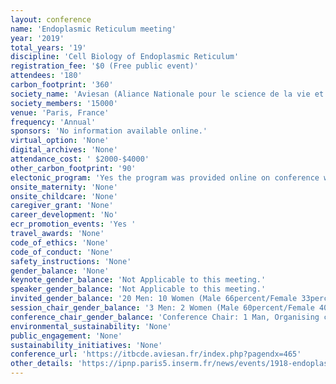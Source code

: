 ```yaml
---
layout: conference 
name: 'Endoplasmic Reticulum meeting'
year: '2019'
total_years: '19'
discipline: 'Cell Biology of Endoplasmic Reticulum'
registration_fee: '$0 (Free public event)'
attendees: '180'
carbon_footprint: '360'
society_name: 'Aviesan (Aliance Nationale pour le science de la vie et de la sante)'
society_members: '15000'
venue: 'Paris, France'
frequency: 'Annual'
sponsors: 'No information available online.'
virtual_option: 'None'
digital_archives: 'None'
attendance_cost: ' $2000-$4000'
other_carbon_footprint: '90'
electonic_program: 'Yes the program was provided online on conference website.'
onsite_maternity: 'None'
onsite_childcare: 'None'
caregiver_grant: 'None'
career_development: 'No'
ecr_promotion_events: 'Yes '
travel_awards: 'None'
code_of_ethics: 'None'
code_of_conduct: 'None'
safety_instructions: 'None'
gender_balance: 'None'
keynote_gender_balance: 'Not Applicable to this meeting.'
speaker_gender_balance: 'Not Applicable to this meeting.'
invited_gender_balance: '20 Men: 10 Women (Male 66percent/Female 33percent)'
session_chair_gender_balance: '3 Men: 2 Women (Male 60percent/Female 40percent)'
conference_chair_gender_balance: 'Conference Chair: 1 Man, Organising committee: 3 Men, 1 Woman'
environmental_sustainability: 'None'
public_engagement: 'None'
sustainability_initiatives: 'None'
conference_url: 'https://itbcde.aviesan.fr/index.php?pagendx=465'
other_details: 'https://ipnp.paris5.inserm.fr/news/events/1918-endoplasmic-reticulum-meeting-2019-endoplasmic-reticulum-from-basic-cell-biology-to-translational-approaches-a-path-to-the-clinic'
---
```


